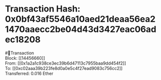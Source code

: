 
Transaction Hash: 0x0bf43af5546a10aed21deaa56ea21470aaecc2be04d43d3427eac06adec18208
====================================================================================
  
#💸Transaction  
Block: [[14456660]]  
From: [[0x1a2a1c938ce3ec39b6d47113c7955baa9dd454f2]]  
To: [[0xc02aaa39b223fe8d0a0e5c4f27ead9083c756cc2]]  
Transferred: 0.016 Ether